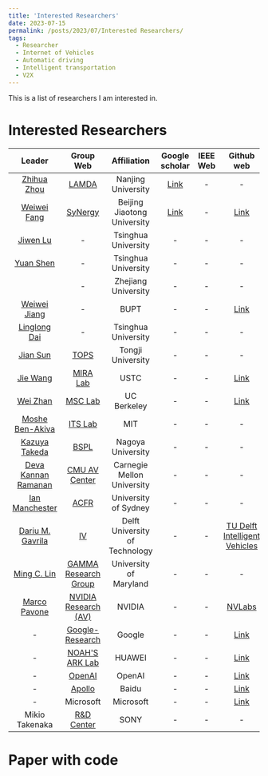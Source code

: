 ```yaml
---
title: 'Interested Researchers'
date: 2023-07-15
permalink: /posts/2023/07/Interested Researchers/
tags:
  - Researcher
  - Internet of Vehicles
  - Automatic driving
  - Intelligent transportation
  - V2X
---
```


This is a list of researchers I am interested in.


Interested Researchers
======

| Leader | Group Web | Affiliation | Google scholar | IEEE Web | Github web | Member/description |
| :---: | :---: | :---: | :---: | :---: | :---: | :---: |
| [Zhihua Zhou](https://cs.nju.edu.cn/zhouzh/index.htm) | [LAMDA](http://www.lamda.nju.edu.cn/CH.MainPage.ashx) | Nanjing University | [Link](https://scholar.google.com/citations?user=rSVIHasAAAAJ&hl=zh-CN&oi=ao) | - | - | - |
| [Weiwei Fang](http://faculty.bjtu.edu.cn/8530/) | [SyNergy](https://fangvv.github.io/Homepage/index.html) | Beijing Jiaotong University | [Link](https://scholar.google.com/citations?user=xc5CaQEAAAAJ&hl=zh-CN&oi=ao) | - | [Link](https://github.com/fangvv) | - |
| [Jiwen Lu](http://ivg.au.tsinghua.edu.cn/Jiwen_Lu/students.html) | - | Tsinghua University | - | - | - | - |
| [Yuan Shen](http://oa.ee.tsinghua.edu.cn/~shenyuan/index.html) | - | Tsinghua University | - | - | - | - |
|  | - | Zhejiang University | - | - | - | [Hailiang Zhao](http://hliangzhao.me/) |
| [Weiwei Jiang](https://jwwthu.github.io/) | - | BUPT | - | - | [Link](https://github.com/jwwthu) | [how to research](https://github.com/jwwthu/how-to-research) |
| [Linglong Dai](http://oa.ee.tsinghua.edu.cn/dailinglong/)| - | Tsinghua University | - | - | - | - | 
| [Jian Sun](https://tops.tongji.edu.cn/index.htm)| [TOPS](https://tops.tongji.edu.cn/index.htm) | Tongji University | - | - | - | - | 
| [Jie Wang](https://miralab.ai/people/jie-wang/) | [MIRA Lab](https://miralab.ai/) | USTC | - | - | [Link](https://github.com/MIRALab-USTC) | - |
| [Wei Zhan](https://scholar.google.com/citations?hl=en&user=xVN3UxYAAAAJ&view_op=list_works&sortby=pubdate) | [MSC Lab](https://msc.berkeley.edu/) | UC Berkeley | - | - | [Link](https://github.com/microsoft) | - |
| [Moshe Ben-Akiva](https://scholar.google.com/citations?user=HubmsyoAAAAJ&hl=en&oi=ao) | [ITS Lab](https://www.its.mit.edu/) | MIT | - | - | - | - |
| [Kazuya Takeda](https://scholar.google.com/citations?hl=en&user=O4epWMcAAAAJ&pagesize=100&view_op=list_works&sortby=pubdate) | [BSPL](https://takedalab.g.sp.m.is.nagoya-u.ac.jp/groups/autonomous-driving-group) | Nagoya University | - | - | - | - |
| [Deva Kannan Ramanan](https://www.ri.cmu.edu/ri-faculty/deva-kannan-ramanan/) | [CMU AV Center](https://labs.ri.cmu.edu/av-center/) | Carnegie Mellon University | - | - | - | - |
| [Ian Manchester](https://scholar.google.com/citations?user=VEPTSCUAAAAJ&hl=en&oi=ao) | [ACFR](https://robotics.sydney.edu.au/) | University of Sydney | - | - | - | - |
| [Dariu M. Gavrila](https://scholar.google.com/citations?hl=en&user=wQU1dJAAAAAJ&pagesize=100&view_op=list_works) | [IV](https://intelligent-vehicles.org/) | Delft University of Technology | - | - | [TU Delft Intelligent Vehicles](https://github.com/tudelft-iv) | - |
| [Ming C. Lin](http://www.cs.umd.edu/~lin/) | [GAMMA Research Group](https://gamma.umd.edu/) | University of Maryland | - | - | - | - |
| [Marco Pavone](https://web.stanford.edu/~pavone/index.html) | [NVIDIA Research (AV)](https://nvr-avg.github.io/) | NVIDIA | - | - | [NVLabs](https://github.com/NVlabs) | - |
| - | [Google-Research](https://research.google/) | Google | - | - | [Link](https://github.com/google-research/google-research) | - |
| - | [NOAH'S ARK Lab](https://noahlab.com.hk/#/home) | HUAWEI | - | - | [Link](https://github.com/huawei-noah) | - |
| - | [OpenAI](https://openai.com/) | OpenAI | - | - | [Link](https://github.com/openai) | - |
| - | [Apollo](https://www.apollo.auto/) | Baidu | - | - | [Link](https://github.com/ApolloAuto) | - |
| - | Microsoft | Microsoft | - | - | [Link](https://github.com/microsoft) | - |
| Mikio Takenaka | [R&D Center](https://www.sony.com/en/SonyInfo/research/about/china-laboratory/) | SONY | - | - | - | - |


Paper with code
======
